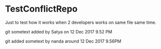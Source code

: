 # TestConflictRepo
Just to test how it works when 2 developers works on same file same time.


git sometext added by Satya on 12 Dec 2017 9.52 PM

git added sometext by nanda around 12 Dec 2017 9.56PM

